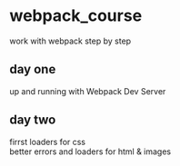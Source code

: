 # webpack_course

work with webpack step by step

## day one

up and running with Webpack Dev Server

## day two

firrst loaders for css  
better errors and loaders for html & images

